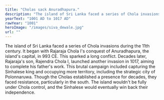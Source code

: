 ```yaml
---
title: "Cholas sack Anuradhapura."
description: "The island of Sri Lanka faced a series of Chola invasions during the 11th century. It began with Rajaraja Chola I's conquest of Anuradhapura, the island's capital, in 993 CE. This sparked a long conflict. Decades later, Rajaraja's son, Rajendra Chola I, launched another invasion in 1017, aiming to complete his father's work. This brutal campaign included capturing the Sinhalese king and occupying more territory, including the strategic city of Polonnaruwa. Though the Cholas established a presence for decades, they faced resistance, particularly in the south. The island wouldn't be fully under Chola control, and the Sinhalese would eventually win back their independence."
yearText: "1001 AD to 1017 AD"
rawYear: "1001"
heroImage: "/images/siva_dewale.jpg"
url: ""
---
```


The island of Sri Lanka faced a series of Chola invasions during the 11th century. It began with Rajaraja Chola I's conquest of Anuradhapura, the island's capital, in 993 CE. This sparked a long conflict. Decades later, Rajaraja's son, Rajendra Chola I, launched another invasion in 1017, aiming to complete his father's work. This brutal campaign included capturing the Sinhalese king and occupying more territory, including the strategic city of Polonnaruwa. Though the Cholas established a presence for decades, they faced resistance, particularly in the south. The island wouldn't be fully under Chola control, and the Sinhalese would eventually win back their independence.
